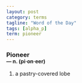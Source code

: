 ```yaml
---
layout: post
category: terms
tagline: "Word of the Day"
tags: [alpha_p]
term: pioneer
---
```


<h3>Pioneer<br/> <small>&mdash; n. (pi<span>&middot;</span>on<span>&middot;</span>eer)</small></h3>
<p><ol>
<li>a pastry-covered lobe</li>
</ol></p>
